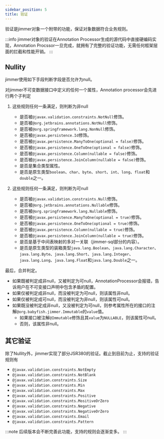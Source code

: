 ```yaml
---
sidebar_position: 5
title: 验证
---
```


验证是jimmer对象一个附带的功能，保证对象数据符合业务规则。

:::info
jimmer对象的验证在Annotation Processor生成的源代码中直接硬编码实现，Annotation Procssor一旦完成，就拥有了完整的验证功能，无需任何框架层面的拦截和性能开销。
:::

## Nullity

jimmer使用如下手段判断字段是否允许为null。

对jimmer不可变数据接口中定义的任何一个属性，Annotation processor会先进行两个子判定

1. 这些规则任何一条满足，则判断为非null

    - 是否被`@javax.validation.constraints.NotNull`修饰。
    - 是否被`@org.jetbrains.annotations.NotNull`修饰。
    - 是否被`@org.springframework.lang.NonNull`修饰。
    - 是否被`@javax.persistence.Id`修饰。
    - 是否被`@javax.persistence.ManyToOne(optional = false)`修饰。
    - 是否被`@javax.persistence.OneToOne(optional = false)`修饰。
    - 是否被`@javax.persistence.Column(nullable = false)`修饰。
    - 是否被`@javax.persistence.JoinColumn(nullable = false)`修饰。
    - 是否是集合类型属性。
    - 是否是原生类型`boolean`、`char`、`byte`、`short`、`int`、`long`、`float`和`double`之一。

2. 这些规则任何一条满足，则判断为可null

    - 是否被`@javax.validation.constraints.Null`修饰。
    - 是否被`@org.jetbrains.annotations.Nullable`修饰。
    - 是否被`@org.springframework.lang.Nullable`修饰。
    - 是否被`@javax.persistence.ManyToOne(optional = true)`修饰。
    - 是否被`@javax.persistence.OneToOne(optional = true)`修饰。
    - 是否被`@javax.persistence.Column(nullable = true)`修饰。
    - 是否被`@javax.persistence.JoinColumn(nullable = true)`修饰。
    - 是否是基于中间表映射的多对一关联（jimmer-sql部分的内容）。
    - 是否是原生类型的装箱类型`java.lang.Boolean`、`java.lang.Character`、`java.lang.Byte`、`java.lang.Short`、`java.lang.Integer`、`java.lang.Long`、`java.lang.Float`和`java.lang.Double`之一。

最后，合并判定。

- 如果既被判定成非null，又被判定为可null，AnnotationProcessor会报错，告诉用户在不可变接口声明中包含矛盾的配置。
- 如果仅被判定成非null，而没被判定为可null，则该属性非null。
- 如果仅被判定成可null，而没被判定为非null，则该属性可null。
- 如果既没被判定成非null，又没被判定为可null，则参考属性所在的接口的注解`@org.babyfish.jimmer.Immutable`的`value`值。
    - 如果接口被注解`@Immutable`修饰且其`value`为`NULLABLE`，则该属性可null。
    - 否则，该属性非null。

## 其它验证

除了Nullity外，jimmer实现了部分JSR380的验证。截止到目前为止，支持的验证规则有

- `@javax.validation.constraints.NotEmpty`
- `@javax.validation.constraints.NotBlank`
- `@javax.validation.constraints.Size`
- `@javax.validation.constraints.Min`
- `@javax.validation.constraints.Max`
- `@javax.validation.constraints.Positive`
- `@javax.validation.constraints.MositiveOrZero`
- `@javax.validation.constraints.Negative`
- `@javax.validation.constraints.NegativeOrZero`
- `@javax.validation.constraints.Email`
- `@javax.validation.constraints.Pattern`

:::note
后续版本会不断完善此功能，支持的规则会逐渐变多。
:::